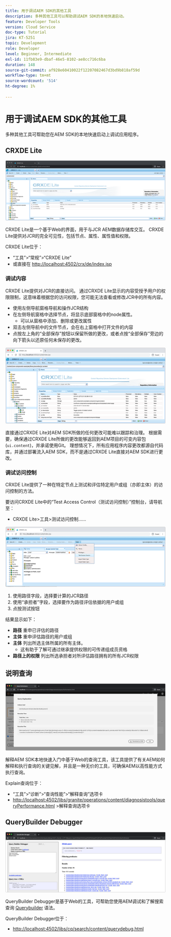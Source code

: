 ```yaml
---
title: 用于调试AEM SDK的其他工具
description: 多种其他工具可以帮助调试AEM SDK的本地快速启动。
feature: Developer Tools
version: Cloud Service
doc-type: Tutorial
jira: KT-5251
topic: Development
role: Developer
level: Beginner, Intermediate
exl-id: 11fb83e9-dbaf-46e5-8102-ae8cc716c6ba
duration: 148
source-git-commit: af928e60410022f12207082467d3bd9b818af59d
workflow-type: tm+mt
source-wordcount: '514'
ht-degree: 1%

---
```


# 用于调试AEM SDK的其他工具

多种其他工具可帮助您在AEM SDK的本地快速启动上调试应用程序。

## CRXDE Lite

![CRXDE Lite](./assets/other-tools/crxde-lite.png)

CRXDE Lite是一个基于Web的界面，用于与JCR AEM数据存储库交互。 CRXDE Lite提供对JCR的完全可见性，包括节点、属性、属性值和权限。

CRXDE Lite位于：

+ “工具”>“常规”>“CRXDE Lite”
+ 或直接在 [http://localhost:4502/crx/de/index.jsp](http://localhost:4502/crx/de/index.jsp)

### 调试内容

CRXDE Lite提供对JCR的直接访问。 通过CRXDE Lite显示的内容受授予用户的权限限制，这意味着根据您的访问权限，您可能无法查看或修改JCR中的所有内容。

+ 使用左侧导航窗格导航和操作JCR结构
+ 在左侧导航窗格中选择节点，将显示底部窗格中的node属性。
   + 可以从窗格中添加、删除或更改属性
+ 双击左侧导航中的文件节点，会在右上窗格中打开文件的内容
+ 点按左上角的“全部保存”按钮以保留所做的更改，或者点按“全部保存”旁边的向下箭头以还原任何未保存的更改。

![CRXDE Lite — 调试内容](./assets/other-tools/crxde-lite__debugging-content.png)

直接通过CRXDE Lite对AEM SDK所做的任何更改可能难以跟踪和治理。 根据需要，确保通过CRXDE Lite所做的更改能够返回到AEM项目的可变内容包(`ui.content`)，并承诺使用Git。 理想情况下，所有应用程序内容更改都源自代码库，并通过部署流入AEM SDK，而不是通过CRXDE Lite直接对AEM SDK进行更改。

### 调试访问控制

CRXDE Lite提供了一种在特定节点上测试和评估特定用户或组（亦即主体）的访问控制的方法。

要访问CRXDE Lite中的“Test Access Control（测试访问控制）”控制台，请导航至：

+ CRXDE Lite>工具>测试访问控制……

![CRXDE Lite — 测试访问控制](./assets/other-tools/crxde-lite__test-access-control.png)

1. 使用路径字段，选择要计算的JCR路径
1. 使用“承担者”字段，选择要作为路径评估依据的用户或组
1. 点按测试按钮

结果显示如下：

+ __路径__ 重申已评估的路径
+ __主体__ 重申评估路径的用户或组
+ __主体__ 列出所选主体所属的所有主体。
   + 这有助于了解可通过继承提供权限的可传递组成员资格
+ __路径上的权限__ 列出所选承担者对所评估路径拥有的所有JCR权限

## 说明查询

![说明查询](./assets/other-tools/explain-query.png)

解释AEM SDK本地快速入门中基于Web的查询工具，该工具提供了有关AEM如何解释和执行查询的关键见解，并且是一种无价的工具，可确保AEM以高性能方式执行查询。

Explain查询位于：

+ “工具”>“诊断”>“查询性能”>“解释查询”选项卡
+ [http://localhost:4502/libs/granite/operations/content/diagnosistools/queryPerformance.html](http://localhost:4502/libs/granite/operations/content/diagnosistools/queryPerformance.html) >解释查询选项卡

## QueryBuilder Debugger

![QueryBuilder Debugger](./assets/other-tools/query-debugger.png)

QueryBuilder Debugger是基于Web的工具，可帮助您使用AEM调试和了解搜索查询 [Querybuilder](https://experienceleague.adobe.com/docs/experience-manager-65/developing/platform/query-builder/querybuilder-api.html) 语法。

QueryBuilder Debugger位于：

+ [http://localhost:4502/libs/cq/search/content/querydebug.html](http://localhost:4502/libs/cq/search/content/querydebug.html)

